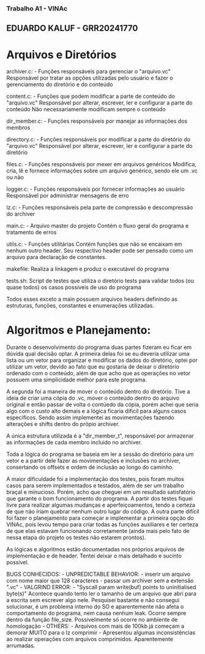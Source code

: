 ### Trabalho A1 - VINAc 

## EDUARDO KALUF - GRR20241770

# Arquivos e Diretórios

archiver.c:
    - Funções responsáveis para gerenciar o "arquivo.vc"
    Responsável por tratar as opções utilizadas pelo usuário e fazer o gerenciamento do diretório e do conteúdo

content.c:
    - Funções que podem modificar a parte de conteúdo do "arquivo.vc"
    Responsável por alterar, escrever, ler e configurar a parte do conteúdo
    Não necessariamente modificam sempre o conteúdo

dir_member.c:
    - Funções responsáveis por manejar as informações dos membros

directory.c:
    - Funções responsáveis por modificar a parte do diretório do "arquivo.vc"
    Responsável por alterar, escrever, ler e configurar a parte do diretório

files.c:
    - Funções responsáveis por mexer em arquivos genéricos
    Modifica, cria, lê e fornece informações sobre um arquivo genérico, sendo ele um .vc ou não 

logger.c:
    - Funções responsáveis por fornecer informações ao usuário
    Responsável por administrar mensagens de erro 

lz.c:
    - Funções responsáveis pela parte de compressão e descompressão do archiver

main.c:
    - Arquivo master do projeto
    Contém o fluxo geral do programa e tratamento de erros

utils.c:
    - Funções utilitárias
    Contém funções que não se encaixam em nenhum outro header.
    Seu respectivo header pode ser pensado como um arquivo para declaração de constantes.

makefile:
    Realiza a linkagem e produz o executável do programa

tests.sh:
    Script de testes que utiliza o diretório tests para validar todos (ou quase todos) os casos possíveis de uso do programa 

Todos esses exceto a main possuem arquivos headers definindo as estruturas, funções, constantes e enumerações utilizadas.

# Algoritmos e Planejamento:

Durante o desenvolvimento do programa duas partes fizeram eu ficar em dúvida qual decisão optar.
A primeira delas foi se eu deveria utilizar uma lista ou um vetor para organizar e modificar os dados do diretório, optei
por utilizar um vetor, devido ao fato que eu gostaria de deixar o diretório ordenado com o conteúdo, além de que 
acho que as operações no vetor possuem uma simplicidade melhor para este programa.

A segunda foi a maneira de mover o conteúdo dentro do diretório.
Tive a ideia de criar uma cópia do .vc, mover o conteúdo dentro do arquivo original e então passar de volta o contúedo da cópia,
porém achei que seria algo com o custo alto demais e a lógica ficaria dificil para alguns casos especifícos.
Sendo assim implementei as movimentações fazendo alterações e shifts dentro do própio archiver.

A única estrutura utilizada é a "dir_member_t", responsável por armazenar as informações de cada membro incluido no archiver.

Toda a lógica do programa se baseia em ler a sessão do diretório para um vetor e a partir dele fazer as movimentações e inclusões
no archiver, consertando os offsets e ordem de inclusão ao longo do caminho.

A maior dificuldade foi a implementação dos testes, pois foram muitos casos para serem implementados e testados, além
de ser um trabalho braçal e minucioso. Porém, acho que cheguei em um resultado satisfatório que garante o bom funcionamento do 
programa.
A partir dos testes fiquei livre para realizar algumas mudanças e aperfeiçoamentos, tendo a certeza de que não iriam 
quebrar nenhum outro lugar do código.
A outra parte difícil foi fazer o planejamento para começar e implementar a primeira opção do VINAc, pois levou tempo
para criar todas as funções auxiliares e ter certeza de que elas estavam funcionando corretamente (ainda mais pelo fato
de nessa etapa do projeto os testes não estarem prontos).

As lógicas e algoritmos estão documentadas nos próprios arquivos de implementação e de header.
Tentei deixar o mais detalhado e sucinto possível.

BUGS CONHECIDOS:
    - UNPREDICTABLE BEHAVIOR:
        - inserir um arquivo com nome maior que 128 caracteres
        - passar um archiver sem a extensão ".vc"
    - VALGRIND ERROR:
        - "Syscall param write(buf) points to uninitialised byte(s)"
            Acontece quando tento ler o tamanho de um arquivo que abri para a escrita sem escrever algo nele.
            Pesquisei bastante e não consegui solucionar, é um problema interno do SO e aparentemente não 
            afeta o comportamento do programa, nem causa nenhum leak. Ocorre sempre dentro da função file_size.
            Possivelmente só ocorre no ambiente de homologação
    - OTHERS:
        - Arquivos com mais de 100kb já começam a demorar MUITO para o lz comprimir
        - Apresentou algumas inconsistências ao realizar operações com arquivos comprimidos. Aparentemente arrumadas. 